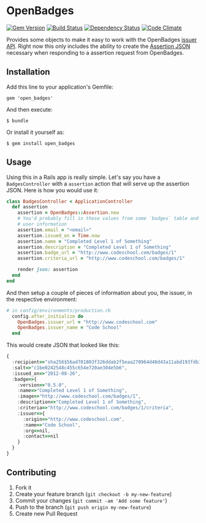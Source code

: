 # OpenBadges

[![Gem Version](http://img.shields.io/gem/v/open_badges.svg)][gem]
[![Build Status](http://img.shields.io/travis/ericallam/open_badges.svg)][travis]
[![Dependency Status](http://img.shields.io/gemnasium/ericallam/open_badges.svg)][gemnasium]
[![Code Climate](http://img.shields.io/codeclimate/github/ericallam/open_badges.svg)][codeclimate]

[gem]: http://rubygems.org/gems/open_badges
[travis]: https://travis-ci.org/ericallam/OpenBadges
[gemnasium]: https://gemnasium.com/ericallam/OpenBadges
[codeclimate]: https://codeclimate.com/github/ericallam/OpenBadges

Provides some objects to make it easy to work with the OpenBadges [issuer API](https://github.com/mozilla/openbadges/wiki/Issuer-API). Right
now this only includes the ability to create the [Assertion JSON](https://github.com/mozilla/openbadges/wiki/Assertions) necessary when responding
to a assertion request from OpenBadges.

## Installation

Add this line to your application's Gemfile:

    gem 'open_badges'

And then execute:

    $ bundle

Or install it yourself as:

    $ gem install open_badges

## Usage

Using this in a Rails app is really simple.  Let's say you have a `BadgesController`
with a `assertion` action that will serve up the assertion JSON.  Here is how you would use it:

```ruby
class BadgesController < ApplicationController
  def assertion
    assertion = OpenBadges::Assertion.new
    # You'd probably fill in these values from some `badges` table and
    # user information
    assertion.email = "<email>"
    assertion.issued_on = Time.now
    assertion.name = "Completed Level 1 of Something"
    assertion.description = "Completed Level 1 of Something"
    assertion.badge_url = "http://www.codeschool.com/badges/1"
    assertion.criteria_url = "http://www.codeschool.com/badges/1"

    render json: assertion
  end
end
```

And then setup a couple of pieces of information about you, the issuer, in the respective environment:

```ruby
# in config/environments/production.rb
  config.after_initialize do
    OpenBadges.issuer_url = "http://www.codeschool.com"
    OpenBadges.issuer_name = "Code School"
  end
```

This would create JSON that looked like this:

```javascript
{
  :recipient=>"sha256$56ad781803f326ddab2f5eaa270964d40d43a11abd193fdb121334f1e653263a",
  :salt=>"c1be0242548c455c654e720ae304e5b6",
  :issued_on=>"2012-08-26",
  :badge=>{
    :version=>"0.5.0",
    :name=>"Completed Level 1 of Something",
    :image=>"http://www.codeschool.com/badges/1",
    :description=>"Completed Level 1 of Something",
    :criteria=>"http://www.codeschool.com/badges/1/criteria",
    :issuer=>{
      :origin=>"http://www.codeschool.com",
      :name=>"Code School",
      :org=>nil,
      :contact=>nil
    }
  }
}
```

## Contributing

1. Fork it
2. Create your feature branch (`git checkout -b my-new-feature`)
3. Commit your changes (`git commit -am 'Add some feature'`)
4. Push to the branch (`git push origin my-new-feature`)
5. Create new Pull Request
